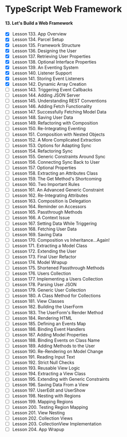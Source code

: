 # TypeScript Web Framework

#### 13. Let's Build a Web Framework

- [x] Lesson 133. App Overview
- [x] Lesson 134. Parcel Setup
- [x] Lesson 135. Framework Structure
- [x] Lesson 136. Designing the User
- [x] Lesson 137. Retrieving User Properties
- [x] Lesson 138. Optional Interface Properties
- [x] Lesson 139. An Eventing System
- [x] Lesson 140. Listener Support
- [x] Lesson 141. Storing Event Listeners
- [x] Lesson 142. Dynamic Array Creation
- [ ] Lesson 143. Triggering Event Callbacks
- [ ] Lesson 144. Adding JSON Server
- [ ] Lesson 145. Understanding REST Conventions
- [ ] Lesson 146. Adding Fetch Functionality
- [ ] Lesson 147. Successfully Fetching Model Data
- [ ] Lesson 148. Saving User Data
- [ ] Lesson 149. Refactoring with Composition
- [ ] Lesson 150. Re-Integrating Eventing
- [ ] Lesson 151. Composition with Nested Objects
- [ ] Lesson 152. A More Complicated Extraction
- [ ] Lesson 153. Options for Adapting Sync
- [ ] Lesson 154. Refactoring Sync
- [ ] Lesson 155. Generic Constraints Around Sync
- [ ] Lesson 156. Connecting Sync Back to User
- [ ] Lesson 157. Optional Properties
- [ ] Lesson 158. Extracting an Attributes Class
- [ ] Lesson 159. The Get Method's Shortcoming
- [ ] Lesson 160. Two Important Rules
- [ ] Lesson 161. An Advanced Generic Constraint
- [ ] Lesson 162. Re-Integrating Attributes
- [ ] Lesson 163. Composition is Delegation
- [ ] Lesson 164. Reminder on Accessors
- [ ] Lesson 165. Passthrough Methods
- [ ] Lesson 166. A Context Issue
- [ ] Lesson 167. Setting Data While Triggering
- [ ] Lesson 168. Fetching User Data
- [ ] Lesson 169. Saving Data
- [ ] Lesson 170. Composition vs Inheritance...Again!
- [ ] Lesson 171. Extracting a Model Class
- [ ] Lesson 172. Extending the User
- [ ] Lesson 173. Final User Refactor
- [ ] Lesson 174. Model Wrapup
- [ ] Lesson 175. Shortened Passthrough Methods
- [ ] Lesson 176. Users Collection
- [ ] Lesson 177. Implementing a Users Collection
- [ ] Lesson 178. Parsing User JSON
- [ ] Lesson 179. Generic User Collection
- [ ] Lesson 180. A Class Method for Collections
- [ ] Lesson 181. View Classes
- [ ] Lesson 182. Building the UserForm
- [ ] Lesson 183. The UserForm's Render Method
- [ ] Lesson 184. Rendering HTML
- [ ] Lesson 185. Defining an Events Map
- [ ] Lesson 186. Binding Event Handlers
- [ ] Lesson 187. Adding Model Properties
- [ ] Lesson 188. Binding Events on Class Name
- [ ] Lesson 189. Adding Methods to the User
- [ ] Lesson 190. Re-Rendering on Model Change
- [ ] Lesson 191. Reading Input Text
- [ ] Lesson 192. Strict Null Checks
- [ ] Lesson 193. Reusable View Logic
- [ ] Lesson 194. Extracting a View Class
- [ ] Lesson 195. Extending with Generic Constraints
- [ ] Lesson 196. Saving Data From a View
- [ ] Lesson 197. UserEdit and UserShow
- [ ] Lesson 198. Nesting with Regions
- [ ] Lesson 199. Mapping Regions
- [ ] Lesson 200. Testing Region Mapping
- [ ] Lesson 201. View Nesting
- [ ] Lesson 202. Collection Views
- [ ] Lesson 203. CollectionView Implementation
- [ ] Lesson 204. App Wrapup
